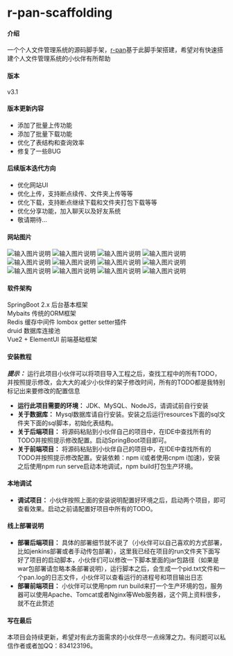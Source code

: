 # r-pan-scaffolding

#### 介绍

一个个人文件管理系统的源码脚手架，[r-pan](https://pan.rubinchu.com)基于此脚手架搭建，希望对有快速搭建个人文件管理系统的小伙伴有所帮助  

#### 版本 
v3.1 

#### 版本更新内容
* 添加了批量上传功能
* 添加了批量下载功能
* 优化了表结构和查询效率
* 修复了一些BUG

#### 后续版本迭代方向
* 优化网站UI
* 优化上传，支持断点续传、文件夹上传等等
* 优化下载，支持断点继续下载和文件夹打包下载等等
* 优化分享功能，加入聊天以及好友系统
* 敬请期待...

#### 网站图片
![输入图片说明](https://images.gitee.com/uploads/images/2020/0705/210618_7ae41201_1506368.png "WX20200705-204847@2x.png")
![输入图片说明](https://images.gitee.com/uploads/images/2020/0705/210628_247662dd_1506368.png "WX20200705-204906@2x.png")
![输入图片说明](https://images.gitee.com/uploads/images/2020/0705/210753_589c72c7_1506368.png "WX20200705-204925@2x.png")
![输入图片说明](https://images.gitee.com/uploads/images/2021/0415/183751_d5e53ee7_1506368.png "index.png")
![输入图片说明](https://images.gitee.com/uploads/images/2021/0608/094301_52648a46_1506368.png "upload.png")
![输入图片说明](https://images.gitee.com/uploads/images/2021/0415/183913_a617ed19_1506368.png "recycle.png")
![输入图片说明](https://images.gitee.com/uploads/images/2021/0415/183939_28ea83e3_1506368.png "create-share.png")
![输入图片说明](https://images.gitee.com/uploads/images/2021/0415/183951_b2bf6f2b_1506368.png "create-share-success.png")
![输入图片说明](https://images.gitee.com/uploads/images/2021/0415/184010_f2e3a06c_1506368.png "share-list.png")
![输入图片说明](https://images.gitee.com/uploads/images/2021/0415/184031_9b1add15_1506368.png "share-code.png")
![输入图片说明](https://images.gitee.com/uploads/images/2021/0415/184042_800e098f_1506368.png "share-front.png")
![输入图片说明](https://images.gitee.com/uploads/images/2021/0415/184055_a0ee67f8_1506368.png "share-expire.png")

#### 软件架构

SpringBoot 2.x 后台基本框架  
Mybaits 传统的ORM框架  
Redis 缓存中间件
lombox getter setter插件  
druid 数据库连接池    
Vue2 + ElementUI 前端基础框架   

#### 安装教程

 **_提示：_** 运行此项目小伙伴可以将项目导入工程之后，查找工程中的所有TODO，并按照提示修改，会大大的减少小伙伴的架子修改时间，所有的TODO都是我特别标记出来要修改的配置信息
*  **运行此项目需要的环境：** JDK、MySQL、NodeJS，请调试前自行安装   
*  **关于数据库：** Mysql数据库请自行安装。安装之后运行resources下面的sql文件夹下面的sql脚本，初始化表结构。
*  **关于后端项目：** 将源码粘贴到小伙伴自己的项目中，在IDE中查找所有的TODO并按照提示修改配置。启动SpringBoot项目即可。
*  **关于前端项目：** 将源码粘贴到小伙伴自己的项目中，在IDE中查找所有的TODO并按照提示修改配置。安装依赖：npm i(或者使用cnpm i加速)，安装之后使用npm run serve启动本地调试，npm build打包生产环境。

#### 本地调试

*   **调试项目：** 小伙伴按照上面的安装说明配置好环境之后，启动两个项目，即可查看效果。启动之前请配置好项目中所有的TODO。


#### 线上部署说明

*   **部署后端项目：** 具体的部署细节就不说了（小伙伴可以自己喜欢的方式部署，比如jenkins部署或者手动传包部署），这里我已经在项目的run文件夹下面写好了项目的启动脚本，小伙伴们可以修改一下脚本里面的jar包路径（如果是war包部署请忽略本条部署说明），运行脚本之后，会生成一个pid.txt文件和一个pan.log的日志文件，小伙伴可以查看运行的进程号和项目输出日志
*   **部署前端项目：** 小伙伴可以使用npm run build来打一个生产环境的包，服务器可以使用Apache、Tomcat或者Nginx等Web服务器，这个网上资料很多，就不在此赘述

#### 写在最后

本项目会持续更新，希望对有此方面需求的小伙伴尽一点绵薄之力。有问题可以私信作者或者加QQ：834123196。

